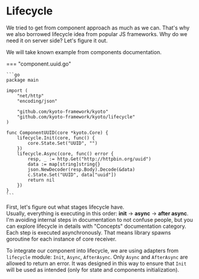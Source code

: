 
# Lifecycle

We tried to get from component approach as much as we can.
That's why we also borrowed lifecycle idea from popular JS frameworks.
Why do we need it on server side?
Let's figure it out.

We will take known example from components documentation.

=== "component.uuid.go"

	```go
	package main

	import (
	    "net/http"
	    "encoding/json"

	    "github.com/kyoto-framework/kyoto"
	    "github.com/kyoto-framework/kyoto/lifecycle"
	)

	func ComponentUUID(core *kyoto.Core) {
	    lifecycle.Init(core, func() {
	        core.State.Set("UUID", "")
	    })
	    lifecycle.Async(core, func() error {
	        resp, _ := http.Get("http://httpbin.org/uuid")
	        data := map[string]string{}
	        json.NewDecoder(resp.Body).Decode(&data)
	        c.State.Set("UUID", data["uuid"])
	        return nil
	    })
	}
	```

First, let's figure out what stages lifecycle have.  
Usually, everything is executing in this order: **init** -> **async** -> **after async**.  
I'm avoiding internal steps in documentation to not confuse people,
but you can explore lifecycle in details with "Concepts" documentation category.
Each step is executed asynchronously.
That means library spawns goroutine for each instance of core receiver.

To integrate our component into lifecycle, we are using adapters from `lifecycle` module:
`Init`, `Async`, `AfterAsync`. Only `Async` and `AfterAsync` are allowed to return an error.
It was designed in this way to ensure that `Init` will be used as intended (only for state and components initialization).
